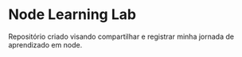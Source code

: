 # Node Learning Lab

Repositório criado visando compartilhar e registrar minha jornada de aprendizado em node.